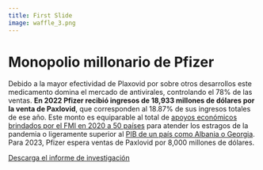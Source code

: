 ```yaml
---
title: First Slide
image: waffle_3.png
---
```


# Monopolio millonario de Pfizer

Debido a la mayor efectividad de Plaxovid por sobre otros desarrollos este medicamento domina el mercado de antivirales, controlando el 78% de las ventas. **En 2022 Pfizer recibió ingresos de 18,933 millones de dólares por la venta de Paxlovid**, que corresponden al 18.87% de sus ingresos totales de ese año. Este monto es equiparable al total de [apoyos económicos brindados por el FMI en 2020 a 50 países](https://www.aa.com.tr/es/econom%C3%ADa/fmi-dona-usd-18-mil-millones-para-ayudar-a-50-naciones-a-soportar-el-impacto-del-coronavirus/1834196) para atender los estragos de la pandemia o ligeramente superior al [PIB de un país como Albania o Georgia](https://datos.bancomundial.org/indicator/NY.GDP.MKTP.CD). Para 2023, Pfizer espera ventas de Paxlovid por 8,000 millones de dólares.


<a class="btn btn-secondary" href="https://poderlatam.org/wp-content/uploads/2023/06/tratamientos_covid.pdf" target="_blank">Descarga el informe de investigación</a>
<br>
